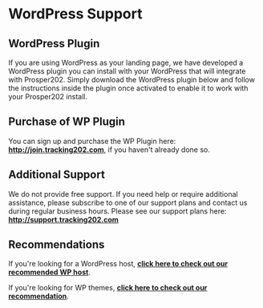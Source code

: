# WordPress Support

## WordPress Plugin

If you are using WordPress as your landing page, we have developed a WordPress plugin you can install with your WordPress that will integrate with Prosper202. Simply download the WordPress plugin below and follow the instructions inside the plugin once activated to enable it to work with your Prosper202 install.

## Purchase of WP Plugin
You can sign up and purchase the WP Plugin here: **http://join.tracking202.com**, if you haven't already done so. 

## Additional Support

We do not provide free support. If you need help or require additional assistance, please subscribe to one of our support plans and contact us during regular business hours. Please see our support plans here:
**http://support.tracking202.com**

## Recommendations

If you're looking for a WordPress host, **[click here to check out our recommended WP host](../tools--resources/00-resources.md#section--wp-engine-premium-managed-wordpress-hosting-http-click202-com-tracking202-redirect-dl-php-t202id-1144164-t202kw-wpe-202resources-)**.

If you're looking for WP themes, **[click here to check out our recommendation](../tools--resources/00-resources.md#section--wordpress-themes-designed-to-make-you-money-http-click202-com-tracking202-redirect-dl-php-t202id-8131715-t202kw-themeisle-202resources-)**.